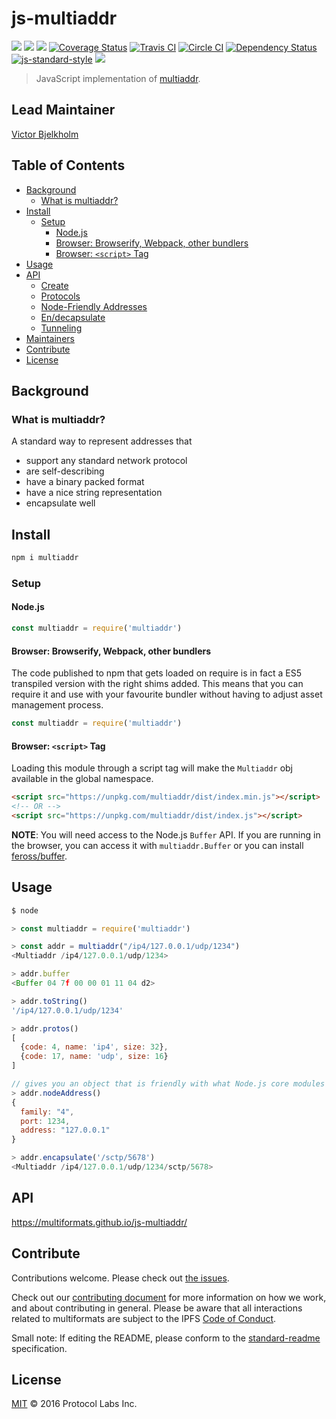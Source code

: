 js-multiaddr
============

[![](https://img.shields.io/badge/made%20by-Protocol%20Labs-blue.svg?style=flat-square)](http://ipn.io)
[![](https://img.shields.io/badge/project-multiformats-blue.svg?style=flat-square)](https://github.com/multiformats/multiformats)
[![](https://img.shields.io/badge/freenode-%23ipfs-blue.svg?style=flat-square)](https://webchat.freenode.net/?channels=%23ipfs)
[![Coverage Status](https://img.shields.io/coveralls/multiformats/js-multiaddr/master.svg?style=flat-square)](https://coveralls.io/github/multiformats/js-multiaddr?branch=master)
[![Travis CI](https://img.shields.io/travis/multiformats/js-multiaddr/master.svg?style=flat-square)](https://travis-ci.org/multiformats/js-multiaddr)
[![Circle CI](https://img.shields.io/circleci/project/github/multiformats/js-multiaddr/master.svg?style=flat-square)](https://circleci.com/gh/multiformats/js-multiaddr)
[![Dependency Status](https://david-dm.org/multiformats/js-multiaddr.svg?style=flat-square)](https://david-dm.org/multiformats/js-multiaddr)
[![js-standard-style](https://img.shields.io/badge/code%20style-standard-brightgreen.svg?style=flat-square)](https://github.com/feross/standard)
[![](https://img.shields.io/badge/readme%20style-standard-brightgreen.svg?style=flat-square)](https://github.com/RichardLitt/standard-readme)

> JavaScript implementation of [multiaddr](https://github.com/multiformats/multiaddr).

## Lead Maintainer

[Victor Bjelkholm](https://github.com/VictorBjelkholm)

## Table of Contents

- [Background](#background)
  - [What is multiaddr?](#what-is-multiaddr)
- [Install](#install)
  - [Setup](#setup)
    - [Node.js](#nodejs)
    - [Browser: Browserify, Webpack, other bundlers](#browser-browserify-webpack-other-bundlers)
    - [Browser: `<script>` Tag](#browser-script-tag)
- [Usage](#usage)
- [API](#api)
  - [Create](#create)
  - [Protocols](#protocols)
  - [Node-Friendly Addresses](#node-friendly-addresses)
  - [En/decapsulate](#endecapsulate)
  - [Tunneling](#tunneling)
- [Maintainers](#maintainers)
- [Contribute](#contribute)
- [License](#license)

## Background

### What is multiaddr?

A standard way to represent addresses that

- support any standard network protocol
- are self-describing
- have a binary packed format
- have a nice string representation
- encapsulate well

## Install

```sh
npm i multiaddr
```

### Setup

#### Node.js

```js
const multiaddr = require('multiaddr')
```

#### Browser: Browserify, Webpack, other bundlers

The code published to npm that gets loaded on require is in fact a ES5
transpiled version with the right shims added. This means that you can require
it and use with your favourite bundler without having to adjust asset management
process.

```js
const multiaddr = require('multiaddr')
```

#### Browser: `<script>` Tag

Loading this module through a script tag will make the `Multiaddr` obj available in
the global namespace.

```html
<script src="https://unpkg.com/multiaddr/dist/index.min.js"></script>
<!-- OR -->
<script src="https://unpkg.com/multiaddr/dist/index.js"></script>
```

**NOTE**: You will need access to the Node.js `Buffer` API. If you are running
in the browser, you can access it with `multiaddr.Buffer` or you can install
[feross/buffer](https://github.com/feross/buffer).

## Usage

```js
$ node

> const multiaddr = require('multiaddr')

> const addr = multiaddr("/ip4/127.0.0.1/udp/1234")
<Multiaddr /ip4/127.0.0.1/udp/1234>

> addr.buffer
<Buffer 04 7f 00 00 01 11 04 d2>

> addr.toString()
'/ip4/127.0.0.1/udp/1234'

> addr.protos()
[
  {code: 4, name: 'ip4', size: 32},
  {code: 17, name: 'udp', size: 16}
]

// gives you an object that is friendly with what Node.js core modules expect for addresses
> addr.nodeAddress()
{
  family: "4",
  port: 1234,
  address: "127.0.0.1"
}

> addr.encapsulate('/sctp/5678')
<Multiaddr /ip4/127.0.0.1/udp/1234/sctp/5678>
```

## API

https://multiformats.github.io/js-multiaddr/

## Contribute

Contributions welcome. Please check out [the issues](https://github.com/multiformats/js-multiaddr/issues).

Check out our [contributing document](https://github.com/multiformats/multiformats/blob/master/contributing.md) for more information on how we work, and about contributing in general. Please be aware that all interactions related to multiformats are subject to the IPFS [Code of Conduct](https://github.com/ipfs/community/blob/master/code-of-conduct.md).

Small note: If editing the README, please conform to the [standard-readme](https://github.com/RichardLitt/standard-readme) specification.

## License

[MIT](LICENSE) © 2016 Protocol Labs Inc.
